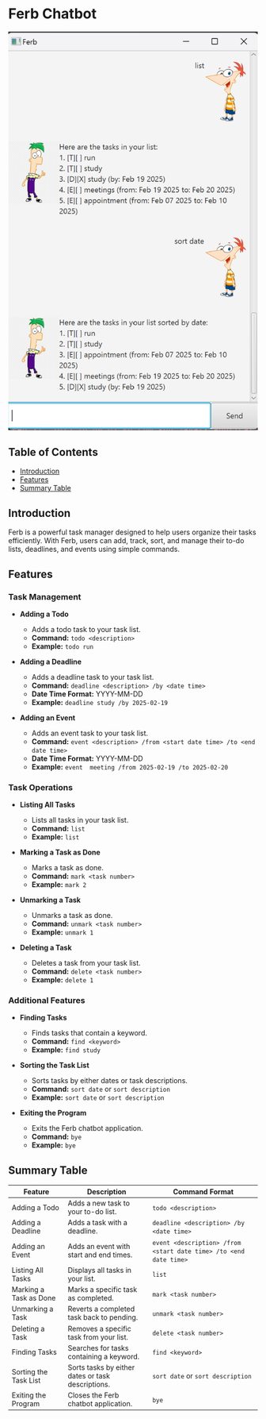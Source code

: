 # Ferb Chatbot

![Ferb UI](./Ui.png)

## Table of Contents
- [Introduction](#introduction)
- [Features](#features)
- [Summary Table](#summary-table)

## Introduction
Ferb is a powerful task manager designed to help users organize their tasks efficiently. With Ferb, users can add, track, sort, and manage their to-do lists, deadlines, and events using simple commands.

## Features

### Task Management
- **Adding a Todo**
  - Adds a todo task to your task list.
  - **Command:** `todo <description>`
  - **Example:** `todo run`

- **Adding a Deadline**
  - Adds a deadline task to your task list.
  - **Command:** `deadline <description> /by <date time>`
  - **Date Time Format:** YYYY-MM-DD
  - **Example:** `deadline study /by 2025-02-19`

- **Adding an Event**
  - Adds an event task to your task list.
  - **Command:** `event <description> /from <start date time> /to <end date time>`
  - **Date Time Format:** YYYY-MM-DD
  - **Example:** `event  meeting /from 2025-02-19 /to 2025-02-20`

### Task Operations
- **Listing All Tasks**
  - Lists all tasks in your task list.
  - **Command:** `list`
  - **Example:** `list`

- **Marking a Task as Done**
  - Marks a task as done.
  - **Command:** `mark <task number>`
  - **Example:** `mark 2`

- **Unmarking a Task**
  - Unmarks a task as done.
  - **Command:** `unmark <task number>`
  - **Example:** `unmark 1`

- **Deleting a Task**
  - Deletes a task from your task list.
  - **Command:** `delete <task number>`
  - **Example:** `delete 1`

### Additional Features
- **Finding Tasks**
  - Finds tasks that contain a keyword.
  - **Command:** `find <keyword>`
  - **Example:** `find study`

- **Sorting the Task List**
  - Sorts tasks by either dates or task descriptions.
  - **Command:** `sort date` or `sort description`
  - **Example:** `sort date` or `sort description`

- **Exiting the Program**
  - Exits the Ferb chatbot application.
  - **Command:** `bye`
  - **Example:** `bye`

## Summary Table

| Feature | Description | Command Format |
|----------------------|--------------------------------------------|------------------------------|
| Adding a Todo | Adds a new task to your to-do list. | `todo <description>` |
| Adding a Deadline | Adds a task with a deadline. | `deadline <description> /by <date time>` |
| Adding an Event | Adds an event with start and end times. | `event <description> /from <start date time> /to <end date time>` |
| Listing All Tasks | Displays all tasks in your list. | `list` |
| Marking a Task as Done | Marks a specific task as completed. | `mark <task number>` |
| Unmarking a Task | Reverts a completed task back to pending. | `unmark <task number>` |
| Deleting a Task | Removes a specific task from your list. | `delete <task number>` |
| Finding Tasks | Searches for tasks containing a keyword. | `find <keyword>` |
| Sorting the Task List | Sorts tasks by either dates or task descriptions. | `sort date` or `sort description` |
| Exiting the Program | Closes the Ferb chatbot application. | `bye` |

